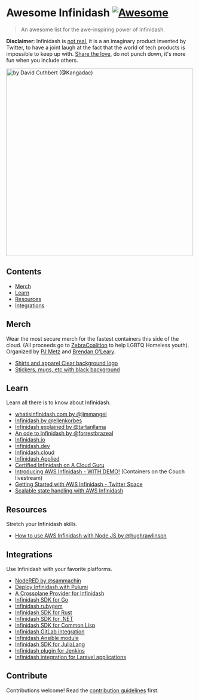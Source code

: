 # Awesome Infinidash [![Awesome](https://awesome.re/badge.svg)](https://awesome.re)

> An awesome list for the awe-inspiring power of Infinidash.  

**Disclaimer**: Infinidash is [not real](https://twitter.com/jna_sh/status/1410178986978775040), it is a an imaginary product invented by Twitter, to have a joint laugh at the fact that the world of tech products is impossible to keep up with. [Share the love](https://twitter.com/IanColdwater/status/1411295026022424577), do not punch down, it's more fun when you include others. 

<a href="https://twitter.com/kangadac/status/1410817287695650824"><img src="https://user-images.githubusercontent.com/1790822/124236175-7003e900-db16-11eb-885f-eb5bedaa98c5.jpg" width="500" alt="by David Cuthbert (@Kangadac)"/></a>

## Contents

- [Merch](#merch)
- [Learn](#learn)
- [Resources](#resources)
- [Integrations](#integrations)

## Merch

Wear the most secure merch for the fastest containers this side of the cloud. (All proceeds go to [ZebraCoalition](https://zebrayouth.org/) to help LGBTQ Homeless youth). Organized by [PJ Metz](https://twitter.com/MetzinAround) and [Brendan O'Leary](https://twitter.com/olearycrew).
- [Shirts and apparel Clear background logo](https://www.redbubble.com/shop/ap/81636791)
- [Stickers, mugs, etc with black background](https://www.redbubble.com/shop/ap/81635372)

## Learn

Learn all there is to know about Infinidash.
- [whatisinfinidash.com by @jimmangel](https://whatisinfinidash.com/)
- [Infinidash by @ellenkorbes](https://twitter.com/ellenkorbes/status/1410796865126346755)
- [Infinidash explained by @tartanllama](https://twitter.com/TartanLlama/status/1410959645238308866)
- [An ode to Infinidash by @forrestbrazeal](https://twitter.com/forrestbrazeal/status/1410647222853771266)
- [Infinidash.io](http://www.infinidash.io/)
- [Infinidash.dev](https://www.infinidash.dev)
- [Infinidash.cloud](https://www.infinidash.cloud)
- [Infinidash Applied](https://leanpub.com/awsinfinidashapplied)
- [Certified Infinidash on A Cloud Guru](https://twitter.com/KroonenburgRyan/status/1410962120976515073)
- [Introducing AWS Infinidash - WITH DEMO!](https://www.youtube.com/watch?v=5pt3KUb7kog) (Containers on the Couch livestream)
- [Getting Started with AWS Infinidash - Twitter Space](https://twitter.com/i/spaces/1kvJpooWzZwGE)
- [Scalable state handling with AWS Infinidash](https://github.com/SuperFlyTV/sofie-automation-aws-infinidash#concept-infinite-single-sources-of-truth)


## Resources

Stretch your Infinidash skills.

- [How to use AWS Infinidash with Node JS by @hughrawlinson](https://www.hughrawlinson.me/posts/2021/06/30/how-to-use-aws-infinidash)

## Integrations

Use Infinidash with your favorite platforms.

- [NodeRED by @sammachin](https://twitter.com/sammachin/status/1410857058136625152)
- [Deploy Infinidash with Pulumi](https://gist.github.com/mattstratton/30273a53dc0196d321cef994aa02843e)
- [A Crossplane Provider for Infinidash](https://github.com/luebken/provider-infinidash)
- [Infinidash SDK for Go](https://github.com/eduardohitek/go-infinidash-sdk)
- [Infinidash rubygem](https://github.com/bermannoah/infinidash-ruby)
- [Infinidash SDK for Rust](https://github.com/rafaelcaricio/aws-infinidash-rs)
- [Infinidash SDK for .NET](https://github.com/davidwhitney/aws-infinidash-sdk)
- [Infinidash SDK for Common Lisp](https://github.com/christophejunke/cl-infinidash)
- [Infinidash GitLab integration](https://twitter.com/olearycrew/status/1411043511185641475)
- [Infinidash Ansible module](https://github.com/jillr/community.aws/blob/start_new_infinidash_module/plugins/modules/infinidash.py)
- [Infinidash SDK for JuliaLang](https://github.com/oxinabox/AWSInfinidash.jl)
- [Infinidash plugin for Jenkins](https://twitter.com/oleg_nenashev/status/1411180893671153664)
- [Infinidash integration for Laravel applications](https://github.com/Roave/LaravelInfinidash)

## Contribute

Contributions welcome! Read the [contribution guidelines](contributing.md) first.
